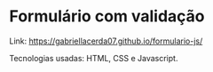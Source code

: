# Formulário com validação

Link: https://gabriellacerda07.github.io/formulario-js/

Tecnologias usadas: HTML, CSS e Javascript.
